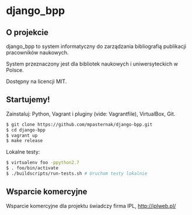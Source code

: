 # django_bpp

## O projekcie

django_bpp to system informatyczny do zarządzania bibliografią publikacji pracowników naukowych.

System przeznaczony jest dla bibliotek naukowych i uniwersyteckich w Polsce.

Dostępny na licencji MIT.

## Startujemy!

Zainstaluj: Python, Vagrant i pluginy (vide: Vagrantfile), VirtualBox, Git.

```bash
$ git clone https://github.com/mpasternak/django-bpp.git
$ cd django-bpp
$ vagrant up
$ make release
```

Lokalne testy: 

```bash
$ virtualenv foo -ppython2.7
$ . foo/bin/activate
$ ./buildscripts/run-tests.sh # Uruchom testy lokalnie
```

## Wsparcie komercyjne

Wsparcie komercyjne dla projektu świadczy firma IPL, http://iplweb.pl/
